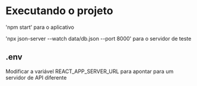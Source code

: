 # Executando o projeto

'npm start' para o aplicativo

'npx json-server --watch data/db.json --port 8000' para o servidor de teste


## .env

Modificar a variável REACT_APP_SERVER_URL para apontar para um servidor de API diferente

